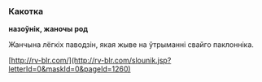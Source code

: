 ### Какотка
**назоўнік, жаночы род**

Жанчына лёгкіх паводзін, якая жыве на ўтрыманні свайго паклонніка.

<a rel="author">[http://rv-blr.com/](http://rv-blr.com/slounik.jsp?letterId=0&maskId=0&pageId=1260)</a>
